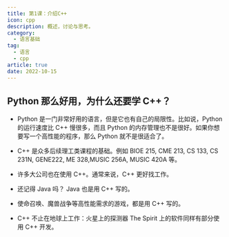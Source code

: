 ```yaml
---
title: 第1课：介绍C++
icon: cpp
description: 概述，讨论与思考。
category:
  - 语言基础
tag:
  - 语言
  - cpp
article: true
date: 2022-10-15
---
```


## Python 那么好用，为什么还要学 C++？

+ Python 是一门非常好用的语言，但是它也有自己的局限性。比如说，Python 的运行速度比 C++ 慢很多，而且 Python 的内存管理也不是很好。如果你想要写一个高性能的程序，那么 Python 就不是很适合了。

+ C++ 是众多后续理工类课程的基础。例如 BIOE 215, CME 213, CS 133, CS 231N, GENE222, ME 328,MUSIC 256A, MUSIC 420A 等。

+ 许多大公司也在使用 C++。通常来说，C++ 更好找工作。

+ 还记得 Java 吗？ Java 也是用 C++ 写的。

+ 使命召唤、魔兽战争等高性能需求的游戏，都是用 C++ 写的。

+ C++ 不止在地球上工作：火星上的探测器 The Spirit 上的软件同样有部分使用 C++ 开发。
